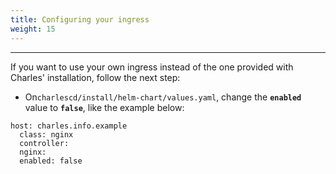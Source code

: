 ```yaml
---
title: Configuring your ingress
weight: 15
---
```


---

If you want to use your own ingress instead of the one provided with Charles' installation, follow the next step: 

* On`charlescd/install/helm-chart/values.yaml`, change the **`enabled`** value to **`false`**, like the example below:

```text
host: charles.info.example
  class: nginx
  controller:
  nginx:
  enabled: false
```
